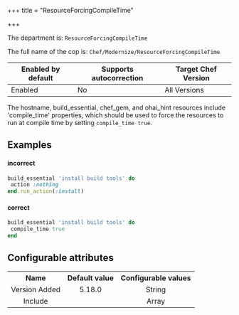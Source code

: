 +++
title = "ResourceForcingCompileTime"

+++

<!-- This content is automatically generated. See https://github.com/chef/chef-web-docs/blob/main/generated/README.md -->

The department is: `ResourceForcingCompileTime`

The full name of the cop is: `Chef/Modernize/ResourceForcingCompileTime`

| Enabled by default | Supports autocorrection | Target Chef Version |
| --- | --- | --- |
| Enabled | No | All Versions |

The hostname, build_essential, chef_gem, and ohai_hint resources include 'compile_time' properties, which should be used to force the resources to run at compile time by setting `compile_time true`.

## Examples


#### incorrect

```ruby
build_essential 'install build tools' do
 action :nothing
end.run_action(:install)
```

#### correct

```ruby
build_essential 'install build tools' do
 compile_time true
end
```

## Configurable attributes

<table>
<tbody><tr>
<th>Name</th>
<th>Default value</th>
<th>Configurable values</th>
</tr>
<tr>
<td style="text-align:center">Version Added</td>
<td style="text-align:center">5.18.0</td>
<td style="text-align:center">String</td>
</tr>
<tr><td style="text-align:center">Include</td>
<td style="text-align:center"><ul>
</ul>
</td>
<td style="text-align:center">Array</td>
</tr></tbody></table>
